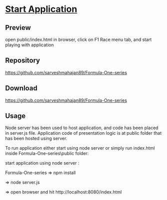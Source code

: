 # [Start Application](index.html/)


## Preview

open public/index.html in browser, click on F1 Race menu tab, and start playing with application

## Repository

https://github.com/sarveshmahajan89/Formula-One-series

## Download
https://github.com/sarveshmahajan89/Formula-One-series

## Usage

Node server has been used to host application, and code has been placed in server.js file.
Application code of presentation logic is at public folder that has been hosted using server.

To run application either start using node server or simply run index.html inside Formula-One-series\public folder:

start application using node server :

Formula-One-series
=> npm install

=> node server.js

=> open browser and hit http://localhost:8080/index.html



